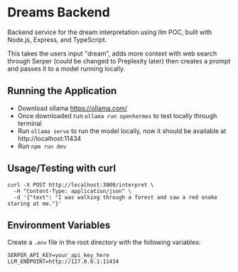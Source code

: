 # Dreams Backend

Backend service for the dream interpretation using llm POC, built with Node.js, Express, and TypeScript.

This takes the users input "dream", adds more context with web search through Serper (could be changed to Preplexity later) then creates a prompt and passes it to a model running locally.


## Running the Application

- Download ollama https://ollama.com/
- Once downloaded run `ollama run openhermes` to test locally through terminal
- Run `ollama serve` to run the model locally, now it should be available at http://localhost:11434
- Run `npm run dev`

## Usage/Testing with curl

```
curl -X POST http://localhost:3000/interpret \
  -H "Content-Type: application/json" \
  -d '{"text": "I was walking through a forest and saw a red snake staring at me."}'
```


## Environment Variables

Create a `.env` file in the root directory with the following variables:
```
SERPER_API_KEY=your_api_key_here
LLM_ENDPOINT=http://127.0.0.1:11434
```

